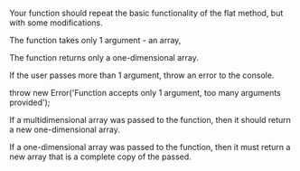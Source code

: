 Your function should repeat the basic functionality of the flat method, but with some modifications.



The function takes only 1 argument - an array,

The function returns only a one-dimensional array.

If the user passes more than 1 argument, throw an error to the console.



throw new Error('Function accepts only 1 argument, too many arguments provided');



If a multidimensional array was passed to the function, then it should return a new one-dimensional array.



If a one-dimensional array was passed to the function, then it must return a new array that is a complete copy of the passed.